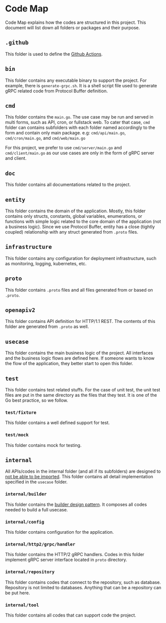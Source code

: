 # Code Map

Code Map explains how the codes are structured in this project. This document will list down all folders or packages and their purpose.

## `.github`

This folder is used to define the [Github Actions](https://docs.github.com/en/actions).

## `bin`

This folder contains any executable binary to support the project.
For example, there is `generate-grpc.sh`. It is a shell script file used to generate gRPC related code from Protocol Buffer definition.

## `cmd`

This folder contains the `main.go`.
The use case may be run and served in multi forms, such as API, cron, or fullstack web.
To cater that case, `cmd` folder can contains subfolders with each folder named accordingly to the form and contain only main package.
e.g: `cmd/api/main.go`, `cmd/cron/main.go`, and `cmd/web/main.go`

For this project, we prefer to use `cmd/server/main.go` and `cmd/client/main.go` as our use cases are only in the form of gRPC server and client.

## `doc`

This folder contains all documentations related to the project.

## `entity`

This folder contains the domain of the application.
Mostly, this folder contains only structs, constants, global variables, enumerations, or functions with simple logic related to the core domain of the application (not a business logic).
Since we use Protocol Buffer, entity has a close (tightly coupled) relationship with any struct generated from `.proto` files.

## `infrastructure`

This folder contains any configuration for deployment infrastructure, such as monitoring, logging, kubernetes, etc.

## `proto`

This folder contains `.proto` files and all files generated from or based on `.proto`.

## `openapiv2`

This folder contains API definition for HTTP/1.1 REST.
The contents of this folder are generated from `.proto` as well.

## `usecase`

This folder contains the main business logic of the project.
All interfaces and the business logic flows are defined here.
If someone wants to know the flow of the application, they better start to open this folder.

## `test`

This folder contains test related stuffs.
For the case of unit test, the unit test files are put in the same directory as the files that they test.
It is one of the Go best practice, so we follow.

### `test/fixture`

This folder contains a well defined support for test.

### `test/mock`

This folder contains mock for testing.

## `internal`

All APIs/codes in the internal folder (and all if its subfolders) are designed to [not be able to be imported](https://golang.org/doc/go1.4#internalpackages).
This folder contains all detail implementation specified in the `usecase` folder.

### `internal/builder`

This folder contains the [builder design pattern](https://sourcemaking.com/design_patterns/builder).
It composes all codes needed to build a full usecase.

### `internal/config`

This folder contains configuration for the application.

### `internal/http2/grpc/handler`

This folder contains the HTTP/2 gRPC handlers.
Codes in this folder implement gRPC server interface located in `proto` directory.

### `internal/repository`

This folder contains codes that connect to the repository, such as database.
Repository is not limited to databases. Anything that can be a repository can be put here.

### `internal/tool`

This folder contains all codes that can support code the project.